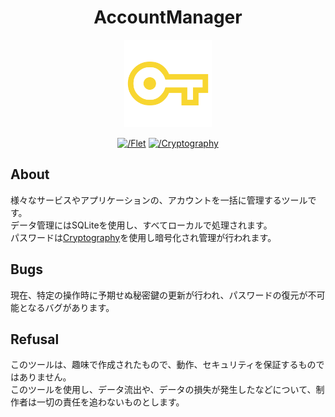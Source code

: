 <h1 align="center">AccountManager</h1>
<p align="center"><img width="140" src="https://raw.githubusercontent.com/NEONS-DESIGN/AccountManager/refs/heads/main/assets/icon.png"></p>

<p align="center">
  <a href="https://flet.dev/"><img src="https://img.shields.io/badge/Flet-v0.24.1-ee3167" alt="/Flet"></a>
  <a href="https://github.com/pyca/cryptography"><img src="https://img.shields.io/badge/Cryptography-v43.0.3-ffdc52" alt="/Cryptography"></a>
</p>

## About

様々なサービスやアプリケーションの、アカウントを一括に管理するツールです。<br>
データ管理にはSQLiteを使用し、すべてローカルで処理されます。<br>
パスワードは<a href="https://github.com/pyca/cryptography">Cryptography</a>を使用し暗号化され管理が行われます。

## Bugs

現在、特定の操作時に予期せぬ秘密鍵の更新が行われ、パスワードの復元が不可能となるバグがあります。

## Refusal

このツールは、趣味で作成されたもので、動作、セキュリティを保証するものではありません。<br>
このツールを使用し、データ流出や、データの損失が発生したなどについて、制作者は一切の責任を追わないものとします。

